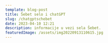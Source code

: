 ```yaml
---
template: blog-post
title: Šebet selo i chatGPT
slug: /chatgptschebet
date: 2023-04-10 12:21
description: informacije u vezi sela Šebet.
featuredImage: /assets/img20220913110615.jpg
---
```

<script
  src="https://cdn.jsdelivr.net/gh/yasserelsaid/chatbot@latest/index.min.js"
  id="o--ebetu-docx-3oy2o9lj1"
></script>